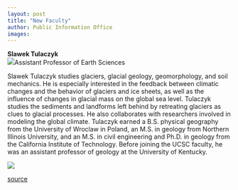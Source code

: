 ```yaml
---
layout: post
title: "New Faculty"
author: Public Information Office
images:
---
```


**Slawek Tulaczyk**  
![][1]Assistant Professor of Earth Sciences  
  
Slawek Tulaczyk studies glaciers, glacial geology, geomorphology, and soil mechanics. He is especially interested in the feedback between climatic changes and the behavior of glaciers and ice sheets, as well as the influence of changes in glacial mass on the global sea level. Tulaczyk studies the sediments and landforms left behind by retreating glaciers as clues to glacial processes. He also collaborates with researchers involved in modeling the global climate. Tulaczyk earned a B.S. physical geography from the University of Wroclaw in Poland, an M.S. in geology from Northern Illinois University, and an M.S. in civil engineering and Ph.D. in geology from the California Institute of Technology. Before joining the UCSC faculty, he was an assistant professor of geology at the University of Kentucky.  
  
![ ][2]

[1]: ../art/tulaczyk.slawek.125.jpg
[2]: ../../images/trans.gif

[source](http://www1.ucsc.edu/currents/00-01/10-23/newfac.html "Permalink to newfac")
